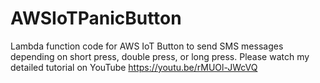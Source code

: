 # AWSIoTPanicButton
Lambda function code for AWS IoT Button to send SMS messages depending on short press, double press, or long press.
Please watch my detailed tutorial on YouTube https://youtu.be/rMUOl-JWcVQ
